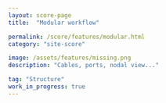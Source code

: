 ```yaml
---
layout: score-page
title:  "Modular workflow"

permalink: /score/features/modular.html
category: "site-score"

image: /assets/features/missing.png
description: "Cables, ports, nodal view..."

tag: "Structure"
work_in_progress: true
---
```

